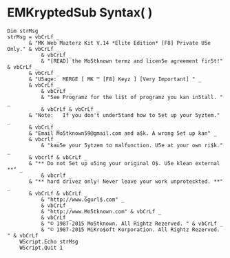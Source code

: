 # EMKryptedSub Syntax( )
	Dim strMsg
	strMsg = vbCrLf _
	       & "MK Web Mazterz Kit V.14 *Elite Edition* [F8] Private U5e Only." & vbCrLf _
               & vbCrLf _
               & "[READ] the Mo5tknown termz and licen5e agreement fir5t!" & vbCrLf _
	       & vbCrLf _
	       & "U5age:  MERGE [ MK ™ [F8] Keyz ] [Very Important] " _
	       & vbCrLf _
               & vbCrLf _
               & "5ee Programz for the li$t of programz you kan in5tall. " _
               & vbCrLf & vbCrLf _	       
	       & "Note:   If you don't under5tand how to 5et up your 5yztem." _
	       & vbCrLf _
	       & "Email Mo5tknown59@gmail.com and a$k. A wrong 5et up kan" _
	       & vbcrlf _
               & "kau5e your 5ytzem to malfunction. U5e at your own ri$k." _
	       & vbcrlf & vbCrLf _
	       & "** Do not 5et up u5ing your original O$. U5e klean external **" _
               & vbcrlf _
	       & "** hard drivez only! Never leave your work unproteckted. **" _
	       & vbCrLf & vbCrLf _
               & "http://www.Ggurl$.com" _
               & vbCrLf _
               & "http://www.Mo5tknown.com" & vbCrLf _
               & vbCrLf _
               & "© 1987-2015 Mo5tknown. All Rightz Rezerved. " & vbCrLf _
               & "© 1987-2015 MiKro$oft Korporation. All Rightz Rezerved. " & vbCrLf
        WScript.Echo strMsg
        WScript.Quit 1     
